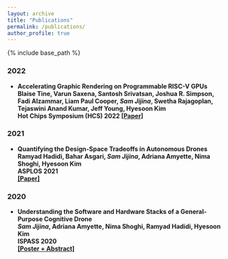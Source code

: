 ```yaml
---
layout: archive
title: "Publications"
permalink: /publications/
author_profile: true
---
```


{% include base_path %}

### 2022
* <b>Accelerating Graphic Rendering on Programmable RISC-V GPUs<b><br>
    Blaise Tine, Varun Saxena, Santosh Srivatsan, Joshua R. Simpson, Fadi Alzammar, Liam Paul Cooper, <i>Sam Jijina</i>, Swetha Rajagoplan, Tejaswini Anand Kumar, Jeff Young, Hyesoon Kim<br>
    Hot Chips Symposium (HCS) 2022
    [[Paper]](https://doi.org/10.1109/HCS55958.2022.9895607)


### 2021

* <b>Quantifying the Design-Space Tradeoffs in Autonomous Drones</b><br>
    Ramyad Hadidi, Bahar Asgari, <b><i>Sam Jijina</i></b>, Adriana Amyette, Nima Shoghi, Hyesoon Kim<br>
    ASPLOS 2021<br>
    [[Paper]](https://doi.org/10.5281/zenodo.4546175)

    
### 2020
* <b>Understanding the Software and Hardware Stacks of a General-Purpose Cognitive Drone</b><br>
    <b><i>Sam Jijina</i></b>, Adriana Amyette, Nima Shoghi, Ramyad Hadidi, Hyesoon Kim<br>
    ISPASS 2020<br>
    [[Poster + Abstract]](https://doi.org/10.1109/ISPASS48437.2020.00036)